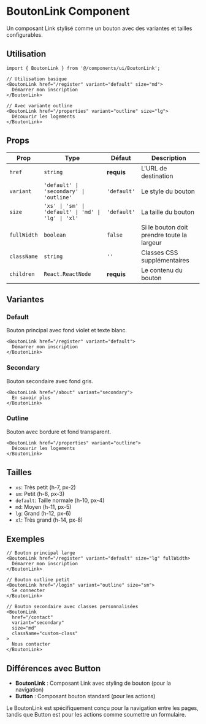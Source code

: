 # BoutonLink Component

Un composant Link stylisé comme un bouton avec des variantes et tailles configurables.

## Utilisation

```tsx
import { BoutonLink } from '@/components/ui/BoutonLink';

// Utilisation basique
<BoutonLink href="/register" variant="default" size="md">
  Démarrer mon inscription
</BoutonLink>

// Avec variante outline
<BoutonLink href="/properties" variant="outline" size="lg">
  Découvrir les logements
</BoutonLink>
```

## Props

| Prop | Type | Défaut | Description |
|------|------|--------|-------------|
| `href` | `string` | **requis** | L'URL de destination |
| `variant` | `'default' \| 'secondary' \| 'outline'` | `'default'` | Le style du bouton |
| `size` | `'xs' \| 'sm' \| 'default' \| 'md' \| 'lg' \| 'xl'` | `'default'` | La taille du bouton |
| `fullWidth` | `boolean` | `false` | Si le bouton doit prendre toute la largeur |
| `className` | `string` | `''` | Classes CSS supplémentaires |
| `children` | `React.ReactNode` | **requis** | Le contenu du bouton |

## Variantes

### Default
Bouton principal avec fond violet et texte blanc.

```tsx
<BoutonLink href="/register" variant="default">
  Démarrer mon inscription
</BoutonLink>
```

### Secondary
Bouton secondaire avec fond gris.

```tsx
<BoutonLink href="/about" variant="secondary">
  En savoir plus
</BoutonLink>
```

### Outline
Bouton avec bordure et fond transparent.

```tsx
<BoutonLink href="/properties" variant="outline">
  Découvrir les logements
</BoutonLink>
```

## Tailles

- `xs`: Très petit (h-7, px-2)
- `sm`: Petit (h-8, px-3)
- `default`: Taille normale (h-10, px-4)
- `md`: Moyen (h-11, px-5)
- `lg`: Grand (h-12, px-6)
- `xl`: Très grand (h-14, px-8)

## Exemples

```tsx
// Bouton principal large
<BoutonLink href="/register" variant="default" size="lg" fullWidth>
  Démarrer mon inscription
</BoutonLink>

// Bouton outline petit
<BoutonLink href="/login" variant="outline" size="sm">
  Se connecter
</BoutonLink>

// Bouton secondaire avec classes personnalisées
<BoutonLink 
  href="/contact" 
  variant="secondary" 
  size="md"
  className="custom-class"
>
  Nous contacter
</BoutonLink>
```

## Différences avec Button

- **BoutonLink** : Composant Link avec styling de bouton (pour la navigation)
- **Button** : Composant bouton standard (pour les actions)

Le BoutonLink est spécifiquement conçu pour la navigation entre les pages, tandis que Button est pour les actions comme soumettre un formulaire. 